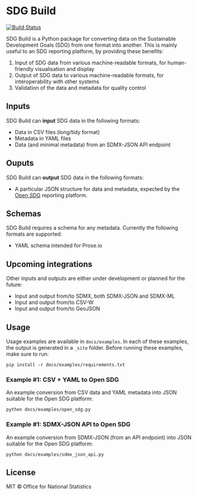 # SDG Build

[![Build Status](https://travis-ci.com/open-sdg/sdg-build.svg?branch=master)](https://travis-ci.org/open-sdg/sdg-build)

SDG Build is a Python package for converting data on the Sustainable Development Goals (SDG) from one format into another. This is mainly useful to an SDG reporting platform, by providing these benefits:

1. Input of SDG data from various machine-readable formats, for human-friendly visualisation and display
2. Output of SDG data to various machine-readable formats, for interoperability with other systems
3. Validation of the data and metadata for quality control

## Inputs

SDG Build can **input** SDG data in the following formats:

* Data in CSV files (long/tidy format)
* Metadata in YAML files
* Data (and minimal metadata) from an SDMX-JSON API endpoint

## Ouputs

SDG Build can **output** SDG data in the following formats:

* A particular JSON structure for data and metadata, expected by the [Open SDG](https://github.com/open-sdg/open-sdg) reporting platform.

## Schemas

SDG Build requires a schema for any metadata. Currently the following formats are supported:

* YAML schema intended for Prose.io

## Upcoming integrations

Other inputs and outputs are either under development or planned for the future:

* Input and output from/to SDMX, both SDMX-JSON and SDMX-ML
* Input and output from/to CSV-W
* Input and output from/to GeoJSON

## Usage

Usage examples are available in `docs/examples`. In each of these examples, the output is generated in a `_site` folder. Before running these examples, make sure to run:

```
pip install -r docs/examples/requirements.txt
```

### Example #1: CSV + YAML to Open SDG

An example conversion from CSV data and YAML metadata into JSON suitable for the Open SDG platform:

```
python docs/examples/open_sdg.py
```

### Example #1: SDMX-JSON API to Open SDG

An example conversion from SDMX-JSON (from an API endpoint) into JSON suitable for the Open SDG platform:

```
python docs/examples/sdmx_json_api.py
```

## License

MIT © Office for National Statistics
